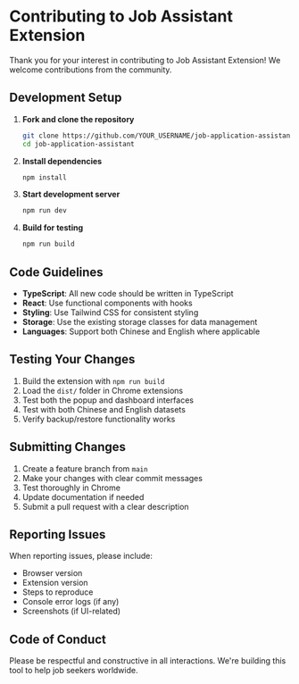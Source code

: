# Contributing to Job Assistant Extension

Thank you for your interest in contributing to Job Assistant Extension! We welcome contributions from the community.

## Development Setup

1. **Fork and clone the repository**
   ```bash
   git clone https://github.com/YOUR_USERNAME/job-application-assistant.git
   cd job-application-assistant
   ```

2. **Install dependencies**
   ```bash
   npm install
   ```

3. **Start development server**
   ```bash
   npm run dev
   ```

4. **Build for testing**
   ```bash
   npm run build
   ```

## Code Guidelines

- **TypeScript**: All new code should be written in TypeScript
- **React**: Use functional components with hooks
- **Styling**: Use Tailwind CSS for consistent styling
- **Storage**: Use the existing storage classes for data management
- **Languages**: Support both Chinese and English where applicable

## Testing Your Changes

1. Build the extension with `npm run build`
2. Load the `dist/` folder in Chrome extensions
3. Test both the popup and dashboard interfaces
4. Test with both Chinese and English datasets
5. Verify backup/restore functionality works

## Submitting Changes

1. Create a feature branch from `main`
2. Make your changes with clear commit messages
3. Test thoroughly in Chrome
4. Update documentation if needed
5. Submit a pull request with a clear description

## Reporting Issues

When reporting issues, please include:
- Browser version
- Extension version
- Steps to reproduce
- Console error logs (if any)
- Screenshots (if UI-related)

## Code of Conduct

Please be respectful and constructive in all interactions. We're building this tool to help job seekers worldwide.